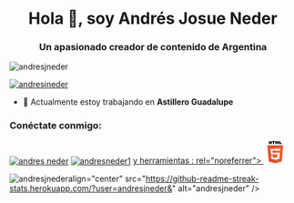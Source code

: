 <h1 align="center">Hola 👋, soy Andrés Josue Neder</h1>
<h3 align="center">Un apasionado creador de contenido de Argentina</h3>

<p align="left"> <img src="https://komarev.com/ghpvc/?username=andresjneder&label=Profile%20views&color=0e75b6&style=flat" alt="andresjneder" /> </p>

<p align="left"> <a href="https://github.com/ryo-ma/github-profile-trophy"><img src="https://github-profile-trophy.vercel.app/?username=andresjneder" alt="andresjneder" /></a> </p>

- 🔭 Actualmente estoy trabajando en **Astillero Guadalupe**

<h3 align="left">Conéctate conmigo:</h3>
<p align="left">
<a href="https://fb.com/andres neder" target="blank"><img align="center" src="https://raw.githubusercontent.com/rahuldkjain/github-profile-readme-generator/master/src/images/icons/Social/facebook.svg" alt="andres neder" height="30" width="40" /></a>
<a href="https://instagram.com/andresneder1" target="blank"><img align="center" src="https://raw.githubusercontent.com/rahuldkjain/github-profile-readme-generator/master/src/images/icons/Social/instagram.svg" alt="andresneder1" height="30" width="40" /></a>
<a href="https://www.youtube.com/c/andyneder" target="blank"><img align="center"
Lenguajes

y
herramientas : rel="noreferrer"> <img src="https://raw.githubusercontent.com/devicons/devicon/master/icons/html5/html5-original-wordmark.svg" alt="html5" width="40" height="40"/> </a> </p>

<p><img align="left" src="https://github-readme-stats.vercel.<img align="center" src="https://github-readme-stats.vercel.app/api?username=andresjneder&show_icons=true&locale=es" alt="andresjneder" /></p>

<p><img

align="center" src="https://github-readme-streak-stats.herokuapp.com/?user=andresjneder&" alt="andresjneder" /></p>


